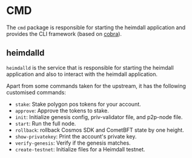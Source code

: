 # CMD

The `cmd` package is responsible for starting the heimdall application and provides the CLI framework (based on [cobra](https://github.com/spf13/cobra)).

## heimdalld

`heimdalld` is the service that is responsible for starting the heimdall application and also to interact with the heimdall application.

Apart from some commands taken for the upstream, it has the following customised commands:
- `stake`: Stake polygon pos tokens for your account.
- `approve`: Approve the tokens to stake.
- `init`: Initialize genesis config, priv-validator file, and p2p-node file.
- `start`: Run the full node.
- `rollback`: rollback Cosmos SDK and CometBFT state by one height.
- `show-privatekey`: Print the account's private key.
- `verify-genesis`: Verify if the genesis matches.
- `create-testnet`: Initialize files for a Heimdall testnet.
